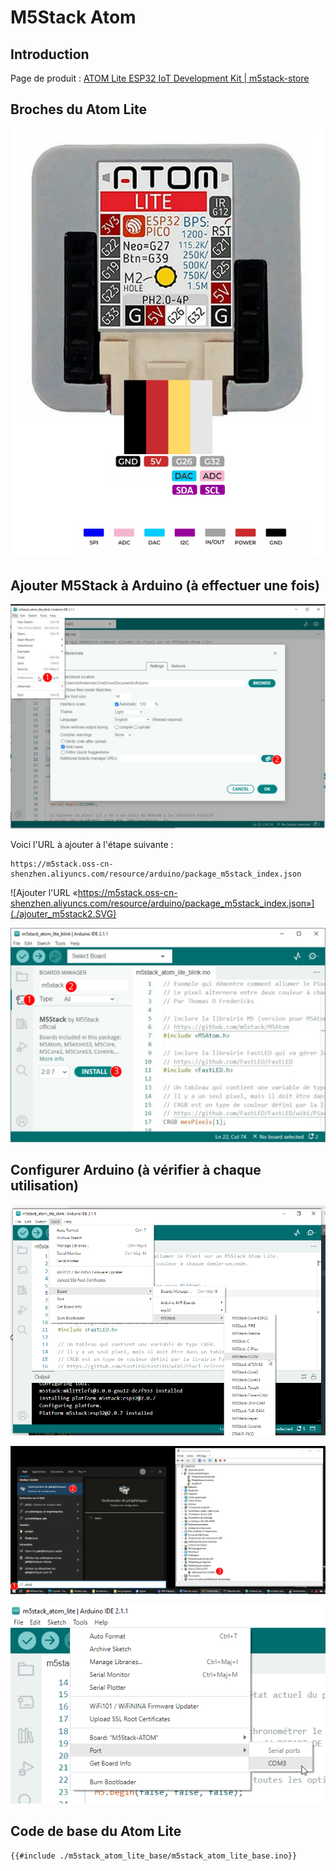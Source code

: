 # M5Stack Atom

## Introduction

Page de produit : [ATOM Lite ESP32 IoT Development Kit | m5stack-store](https://shop.m5stack.com/products/atom-lite-esp32-development-kit)

## Broches du Atom Lite

![Les broches du connecteur Grove du M5Stack Atom Lite](./m5stack_atom_broches.png) 

## Ajouter M5Stack à Arduino (à effectuer une fois)

![Ouvrir les préférences et trouver la section «Additional boards manager URLs» en bas](./ajouter_m5stack1.SVG)

Voici l'URL à ajouter à l'étape suivante : 
```
https://m5stack.oss-cn-shenzhen.aliyuncs.com/resource/arduino/package_m5stack_index.json
```

![Ajouter l'URL «https://m5stack.oss-cn-shenzhen.aliyuncs.com/resource/arduino/package_m5stack_index.json»](./ajouter_m5stack2.SVG)



![Installer M5Stack](./ajouter_m5stack3.SVG)


## Configurer Arduino (à vérifier à chaque utilisation)

![Configurer pour la bonne plateforme](./configurer_plateforme.png)

![Identifier le bon port (le numéro de COM risque d'être différent)](./trouver_port.svg)

![Configurer pour le bon port (le numéro de COM risque d'être différent)](./configurer_port.png)

## Code de base du Atom Lite

```arduino
{{#include ./m5stack_atom_lite_base/m5stack_atom_lite_base.ino}}
```


